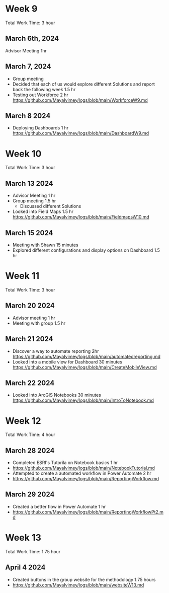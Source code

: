 # Week 9
Total Work Time: 3 hour
## March 6th, 2024
Advisor Meeting
1hr
## March 7, 2024 
- Group meeting
- Decided that each of us would explore different Solutions and report back the following week 
1.5 hr
- Testing out Workforce
2 hr 
https://github.com/MayaIvimey/logs/blob/main/WorkforceW9.md
## March 8 2024
- Deploying Dashboards
1 hr
https://github.com/MayaIvimey/logs/blob/main/DashboardW9.md
# Week 10
Total Work Time: 3 hour
## March 13 2024
- Advisor Meeting
1 hr
- Group meeting 1.5 hr
  - Discussed different Solutions
- Looked into Field Maps
1.5 hr 
https://github.com/MayaIvimey/logs/blob/main/FieldmapsW10.md

## March 15 2024
- Meeting with Shawn
15 minutes
- Explored different configurations and display options on Dashboard
1.5 hr
# Week 11
Total Work Time: 3 hour
## March 20 2024
- Advisor meeting 1 hr
- Meeting with group 1.5 hr
## March 21 2024
- Discover a way to automate reporting 2hr
https://github.com/MayaIvimey/logs/blob/main/automatedreporting.md
- Looked into a mobile view for Dashboard 30 minutes
https://github.com/MayaIvimey/logs/blob/main/CreateMobileView.md
## March 22 2024
- Looked into ArcGIS Notebooks 30 minutes
https://github.com/MayaIvimey/logs/blob/main/IntroToNotebook.md
# Week 12
Total Work Time: 4 hour
## March 28 2024
- Completed ESRI's Tutorila on Notebook basics 1 hr
- https://github.com/MayaIvimey/logs/blob/main/NotebookTutorial.md
- Attempted to create a automated workflow in Power Automate 2 hr
- https://github.com/MayaIvimey/logs/blob/main/ReportingWorkflow.md
## March 29 2024
- Created a better flow in Power Automate 1 hr
- https://github.com/MayaIvimey/logs/blob/main/ReportingWorkflowPt2.md

# Week 13
Total Work Time: 1.75 hour
## April 4 2024
- Created buttons in the group website for the methodology 1.75 hours
- https://github.com/MayaIvimey/logs/blob/main/websiteW13.md
